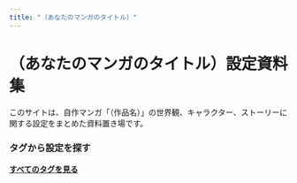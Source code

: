 ```yaml
---
title: "（あなたのマンガのタイトル）"
---
```


# （あなたのマンガのタイトル）設定資料集

このサイトは、自作マンガ「（作品名）」の世界観、キャラクター、ストーリーに関する設定をまとめた資料置き場です。


### タグから設定を探す
**[すべてのタグを見る](/tags/)**